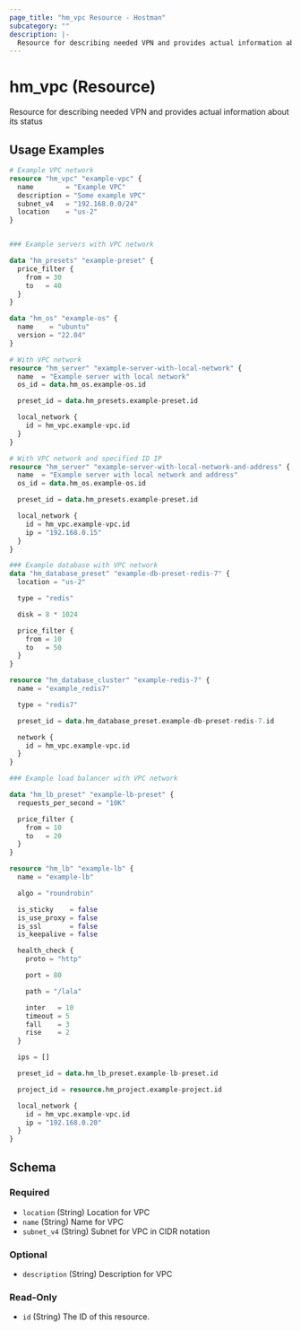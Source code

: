 ```yaml
---
page_title: "hm_vpc Resource - Hostman"
subcategory: ""
description: |-
  Resource for describing needed VPN and provides actual information about its status
---
```


# hm_vpc (Resource)

Resource for describing needed VPN and provides actual information about its status

## Usage Examples

```terraform
# Example VPC network
resource "hm_vpc" "example-vpc" {
  name        = "Example VPC"
  description = "Some example VPC"
  subnet_v4   = "192.168.0.0/24"
  location    = "us-2"
}


### Example servers with VPC network

data "hm_presets" "example-preset" {
  price_filter {
    from = 30
    to   = 40
  }
}

data "hm_os" "example-os" {
  name    = "ubuntu"
  version = "22.04"
}

# With VPC network
resource "hm_server" "example-server-with-local-network" {
  name  = "Example server with local network"
  os_id = data.hm_os.example-os.id

  preset_id = data.hm_presets.example-preset.id

  local_network {
    id = hm_vpc.example-vpc.id
  }
}

# With VPC network and specified ID IP
resource "hm_server" "example-server-with-local-network-and-address" {
  name  = "Example server with local network and address"
  os_id = data.hm_os.example-os.id

  preset_id = data.hm_presets.example-preset.id

  local_network {
    id = hm_vpc.example-vpc.id
    ip = "192.168.0.15"
  }
}

### Example database with VPC network
data "hm_database_preset" "example-db-preset-redis-7" {
  location = "us-2"

  type = "redis"

  disk = 8 * 1024

  price_filter {
    from = 10
    to   = 50
  }
}

resource "hm_database_cluster" "example-redis-7" {
  name = "example_redis7"

  type = "redis7"

  preset_id = data.hm_database_preset.example-db-preset-redis-7.id

  network {
    id = hm_vpc.example-vpc.id
  }
}

### Example load balancer with VPC network

data "hm_lb_preset" "example-lb-preset" {
  requests_per_second = "10K"

  price_filter {
    from = 10
    to   = 20
  }
}

resource "hm_lb" "example-lb" {
  name = "example-lb"

  algo = "roundrobin"

  is_sticky    = false
  is_use_proxy = false
  is_ssl       = false
  is_keepalive = false

  health_check {
    proto = "http"

    port = 80

    path = "/lala"

    inter   = 10
    timeout = 5
    fall    = 3
    rise    = 2
  }

  ips = []

  preset_id = data.hm_lb_preset.example-lb-preset.id

  project_id = resource.hm_project.example-project.id

  local_network {
    id = hm_vpc.example-vpc.id
    ip = "192.168.0.20"
  }
}
```
<!-- schema generated by tfplugindocs -->
## Schema

### Required

- `location` (String) Location for VPC
- `name` (String) Name for VPC
- `subnet_v4` (String) Subnet for VPC in CIDR notation

### Optional

- `description` (String) Description for VPC

### Read-Only

- `id` (String) The ID of this resource.

